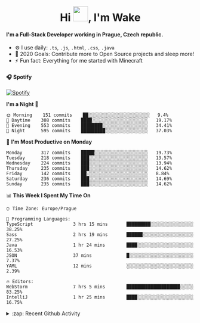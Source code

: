 <h1 align="center">Hi <img src="https://raw.githubusercontent.com/MrWakeCZ/MrWakeCZ/master/Hi.gif" width="40px" />, I'm Wake</h1>

#### I'm a Full-Stack Developer working in Prague, Czech republic.
- ⚙️ I use daily: `.ts`, `.js`, `.html`, `.css`, `.java`
- 🥅 2020 Goals: Contribute more to Open Source projects and sleep more!
- ⚡ Fun fact: Everything for me started with Minecraft

#### 🎧 Spotify
[![Spotify](https://novatorem-delta-eight.vercel.app/api/spotify)](https://open.spotify.com/user/wakeecz)

<!--START_SECTION:waka-->
**I'm a Night 🦉** 

```text
🌞 Morning    151 commits    ██░░░░░░░░░░░░░░░░░░░░░░░   9.4% 
🌆 Daytime    308 commits    ████░░░░░░░░░░░░░░░░░░░░░   19.17% 
🌃 Evening    553 commits    ████████░░░░░░░░░░░░░░░░░   34.41% 
🌙 Night      595 commits    █████████░░░░░░░░░░░░░░░░   37.03%

```
📅 **I'm Most Productive on Monday** 

```text
Monday       317 commits    █████░░░░░░░░░░░░░░░░░░░░   19.73% 
Tuesday      218 commits    ███░░░░░░░░░░░░░░░░░░░░░░   13.57% 
Wednesday    224 commits    ███░░░░░░░░░░░░░░░░░░░░░░   13.94% 
Thursday     235 commits    ███░░░░░░░░░░░░░░░░░░░░░░   14.62% 
Friday       142 commits    ██░░░░░░░░░░░░░░░░░░░░░░░   8.84% 
Saturday     236 commits    ███░░░░░░░░░░░░░░░░░░░░░░   14.69% 
Sunday       235 commits    ███░░░░░░░░░░░░░░░░░░░░░░   14.62%

```


📊 **This Week I Spent My Time On** 

```text
⌚︎ Time Zone: Europe/Prague

💬 Programming Languages: 
TypeScript               3 hrs 15 mins       █████████░░░░░░░░░░░░░░░░   38.25% 
Sass                     2 hrs 19 mins       ██████░░░░░░░░░░░░░░░░░░░   27.25% 
Java                     1 hr 24 mins        ████░░░░░░░░░░░░░░░░░░░░░   16.53% 
JSON                     37 mins             █░░░░░░░░░░░░░░░░░░░░░░░░   7.37% 
YAML                     12 mins             ░░░░░░░░░░░░░░░░░░░░░░░░░   2.39%

🔥 Editors: 
WebStorm                 7 hrs 5 mins        ████████████████████░░░░░   83.25% 
IntelliJ                 1 hr 25 mins        ████░░░░░░░░░░░░░░░░░░░░░   16.75%

```


<!--END_SECTION:waka-->

<details>
  <summary>:zap: Recent Github Activity</summary>

<!--START_SECTION:activity-->
1. 🗣 Commented on [#12](https://github.com/craftmania-cz/craftmanager/issues/12) in [craftmania-cz/craftmanager](https://github.com/craftmania-cz/craftmanager)
2. 🎉 Merged PR [#10](https://github.com/craftmania-cz/craftmanager/pull/10) in [craftmania-cz/craftmanager](https://github.com/craftmania-cz/craftmanager)
3. 🎉 Merged PR [#11](https://github.com/craftmania-cz/craftmanager/pull/11) in [craftmania-cz/craftmanager](https://github.com/craftmania-cz/craftmanager)
4. ❗️ Closed issue [#25](https://github.com/waked-cz/corgi/issues/25) in [waked-cz/corgi](https://github.com/waked-cz/corgi)
5. ❗️ Closed issue [#50](https://github.com/waked-cz/corgi/issues/50) in [waked-cz/corgi](https://github.com/waked-cz/corgi)
<!--END_SECTION:activity-->

</details>
